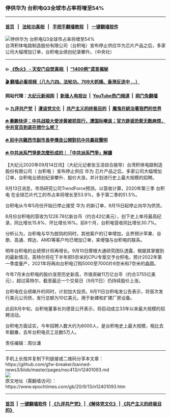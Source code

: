 ### 停供华为 台积电Q3全球市占率将增至54%
------------------------

#### [首页](https://github.com/gfw-breaker/banned-news3/blob/master/README.md) &nbsp;&nbsp;|&nbsp;&nbsp; [法轮功真相](https://github.com/begood0513/basic/blob/master/README.md)  &nbsp;&nbsp;|&nbsp;&nbsp; [手把手翻墙教程](https://github.com/gfw-breaker/guides/wiki)  &nbsp;&nbsp;|&nbsp;&nbsp; [一键翻墙软件](https://github.com/gfw-breaker/nogfw/blob/master/README.md)  



<div><img alt="停供华为 台积电Q3全球市占率将增至54%" class="attachment-djy_600_400 size-djy_600_400 wp-post-image" src="https://i.epochtimes.com/assets/uploads/2020/07/cc3473713813665cd9e90f1808a622c9-600x400.jpg"/>
<div class="caption">
 台湾积体电路制造股份有限公司（台积电）宣布停止供应华为芯片产品之后，多家公司大幅增加订单，台积电业绩创纪录攀升。（中央社）
</div></div><hr/>

#### 💥 [《伪火》 - 天安门自焚真相 ](http://141.164.51.119:10000/videos/blog/weihuo.html)&nbsp; |&nbsp; [“1400例”谎言揭秘  ](http://141.164.51.119:10000/videos/blog/jiexi1400.html)

#### [ 🎬  翻墙必看视频（八九六四、法轮功、709大抓捕、香港反送中 ...）](https://github.com/gfw-breaker/links/blob/master/banned.md)

#### 网站代理：[大纪元新闻网](http://167.172.10.89:10080/gb/) &nbsp;|&nbsp; [新唐人电视台](http://167.172.10.89:8808/gb/)  &nbsp;|&nbsp; [YouTube热门频道](http://158.247.203.241/youtube.html) &nbsp;|&nbsp; [网门免翻墙](http://158.247.203.241:11000/show.aspx?name=ogHome)

#### 💥 [九评共产党](http://141.164.51.119:10000/videos/res/jiuping/)&nbsp; |&nbsp; [漫谈党文化](http://141.164.51.119:10000/videos/res/mtdwh/)&nbsp; |&nbsp; [共产主义的终极目的](http://141.164.51.119:10000/videos/res/zjmd/)&nbsp; |&nbsp; [魔鬼在統治著我們的世界](http://141.164.51.119:10000/videos/res/TheSpecter/)  

#### [ 🔥  秦鹏快评：中共战狼大使涉黄被抓现行，遭国际嘲讽；官方辟谣恐惹无数麻烦，中共官员到底在想什么呢？](http://141.164.51.119:10000/videos/news/qp03.html)

#### [ 🔥  前中共雞西市副市長李傳良公開對抗中共暴政聲明](http://141.164.51.119:10000/videos/news/../tui/index.html)

#### [ 🔥  中共派系鬥爭是怎麼形成的｜「中共派系鬥爭」解讀](http://141.164.51.119:10000/videos/news/don02.html)

<div><p>
 【大纪元2020年09月14日讯】（大纪元记者张玉洁综合报导）台湾积体电路制造股份有限公司（
 <ok href="https://www.epochtimes.com/gb/tag/%E5%8F%B0%E7%A7%AF%E7%94%B5.html">
  台积电
 </ok>
 ）宣布停止供应
 <ok href="https://www.epochtimes.com/gb/tag/%E5%8D%8E%E4%B8%BA.html">
  华为
 </ok>
 芯片产品之后，多家公司大幅增加订单，台积电业绩创纪录攀升、股价大涨，并计划进行史上最大规模的招聘。
</p>
<p>
 9月13日消息，市场研究公司TrendForce预测，以营收计算，2020年第三季
 <ok href="https://www.epochtimes.com/gb/tag/%E5%8F%B0%E7%A7%AF%E7%94%B5.html">
  台积电
 </ok>
 在全球芯片代工的市占率将增长至53.9%，多于第二季的51.5%。
</p>
<p>
 台积电从今年5月份开始已停止接受
 <ok href="https://www.epochtimes.com/gb/tag/%E5%8D%8E%E4%B8%BA.html">
  华为
 </ok>
 的新订单，9月15日起停止向华为供货。
</p>
<p>
 8月份台积电的营收为1228.78亿新台币（约合42亿美元），创下史上单月最高纪录，同比增长15.8%、环比增长16%。前8个月，台积电营收同比增长30.7%。
</p>
<p>
 分析认为，台积电与华为脱钩的同时，其他客户的订单增加，业界预计苹果、谷歌、高通、辉达、AMD等客户均已增加订单，来增强与台积电的联系。
</p>
<p>
 明年台积电的业绩预计将再增长。9月10日摩根大通研究团队透露，根据其掌握到的最新情况，英特尔将在下半年把5奈米的CPU专案交予台积电，预计2022年第一季度量产，2021年将再向台积电订购5000至7000片6奈米和7奈米的晶圆。
</p>
<p>
 今年7月末台积电的股价涨至历史新高，市值突破11万亿台币（约合3755亿美元），超过英特尔，截至最近一个交易日（9月11日）仍持续股价上涨。
</p>
<p>
 台积电在业绩飙升的同时，计划加大投资。9月11日台积电发公告表示，将首次发行美元公司债，发行总额为10亿美元，用于新建和扩建厂房设备。
</p>
<p>
 此前8月中旬，台积电董事长刘德音公开表示，将启动成立33年以来最大规模的招聘活动。
</p>
<p>
 台积电方面证实，今年招聘人数大约为8000人，是台积电史上最大规模，相比去年翻番，去年台积电员工总数5万人。
</p>
<p>
 责任编辑：周仪谦
</p>
</div>
<hr/>
手机上长按并复制下列链接或二维码分享本文章：<br/>
https://github.com/gfw-breaker/banned-news3/blob/master/pages/nsc413/n12401093.md <br/>
<a href='https://github.com/gfw-breaker/banned-news3/blob/master/pages/nsc413/n12401093.md'><img src='https://github.com/gfw-breaker/banned-news3/blob/master/pages/nsc413/n12401093.md.png'/></a> <br/>
原文地址（需翻墙访问）：https://www.epochtimes.com/gb/20/9/13/n12401093.htm


------------------------
#### [首页](https://github.com/gfw-breaker/banned-news3/blob/master/README.md) &nbsp;|&nbsp; [一键翻墙软件](https://github.com/gfw-breaker/nogfw/blob/master/README.md) &nbsp;| [《九评共产党》](https://github.com/gfw-breaker/9ping.md/blob/master/README.md#九评之一评共产党是什么) | [《解体党文化》](https://github.com/gfw-breaker/jtdwh.md/blob/master/README.md) | [《共产主义的终极目的》](https://github.com/gfw-breaker/gczydzjmd.md/blob/master/README.md)


<img src='http://gfw-breaker.win/banned-news3/pages/nsc413/n12401093.md' width='0px' height='0px'/>